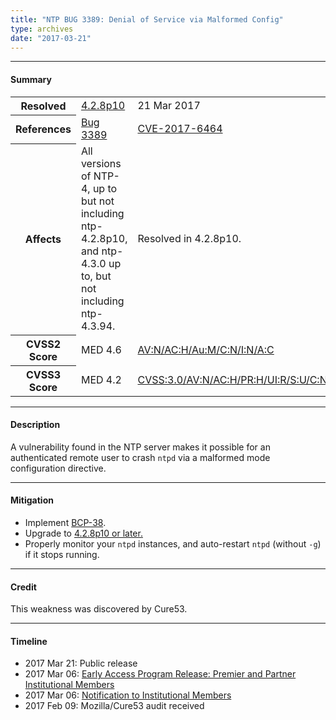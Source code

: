 ```yaml
---
title: "NTP BUG 3389: Denial of Service via Malformed Config"
type: archives
date: "2017-03-21"
---
```


* * *

#### Summary

<table>
  <tbody>
	<tr>
		<th><b>Resolved</b></th>
		<td><a href="/support/securitynotice/4_2_8p10-release-announcement">4.2.8p10</a></td>
		<td>21 Mar 2017</td>
	</tr>
	<tr>
		<th><b>References</b></th>
		<td><a href="https://bugs.ntp.org/show_bug.cgi?id=3389">Bug 3389</a></td>
		<td><a href="https://nvd.nist.gov/vuln/detail/CVE-2017-6464">CVE-2017-6464</a></td>
	</tr>
	<tr>
		<th><b>Affects</b></th>
		<td>All versions of NTP-4, up to but not including ntp-4.2.8p10,<br> and ntp-4.3.0 up to, but not including ntp-4.3.94.</td>
		<td>Resolved in 4.2.8p10.</td>
	</tr>
	<tr>
		<th><b>CVSS2 Score</b></th>
		<td>MED 4.6</td>
		<td><a href="https://nvd.nist.gov/cvss.cfm?calculator&version=2&vector=(AV:N/AC:H/Au:M/C:N/I:N/A:C)">AV:N/AC:H/Au:M/C:N/I:N/A:C</a></td>
	</tr>
	<tr>
		<th><b>CVSS3 Score<b></th>
		<td>MED 4.2</td>
		<td><a href="https://www.first.org/cvss/calculator/3.0#CVSS:3.0/AV:N/AC:H/PR:H/UI:R/S:U/C:N/I:N/A:H">CVSS:3.0/AV:N/AC:H/PR:H/UI:R/S:U/C:N/I:N/A:H</a></td>
	</tr>	
  </tbody>	
</table>

* * *
    
#### Description 

A vulnerability found in the NTP server makes it possible for an authenticated remote user to crash `ntpd` via a malformed mode configuration directive. 

* * *
    
#### Mitigation

* Implement [BCP-38](http://www.bcp38.info).
* Upgrade to [4.2.8p10 or later.](/downloads)
* Properly monitor your `ntpd` instances, and auto-restart `ntpd` (without `-g`) if it stops running. 

* * *

#### Credit

This weakness was discovered by Cure53.

* * *

#### Timeline

* 2017 Mar 21: Public release
* 2017 Mar 06: [Early Access Program Release: Premier and Partner Institutional Members](https://www.nwtime.org/membership/benefits)
* 2017 Mar 06: [Notification to Institutional Members](https://www.nwtime.org/membership/benefits)
* 2017 Feb 09: Mozilla/Cure53 audit received 